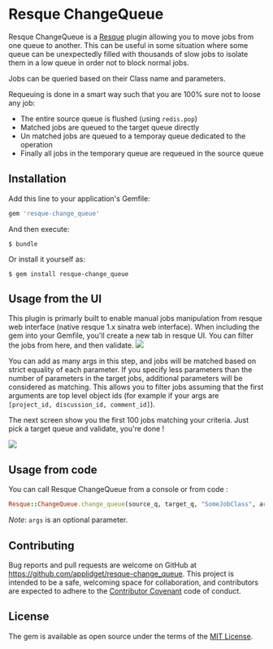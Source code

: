 # Resque ChangeQueue

Resque ChangeQueue is a [Resque](https://github.com/resque/resque) plugin allowing you to move jobs from one queue to another. This can be useful in some situation where some queue can be unexpectedly filled with thousands of slow jobs to isolate them in a low queue in order not to block normal jobs.

Jobs can be queried based on their Class name and parameters.

Requeuing is done in a smart way such that you are 100% sure not to loose any job:
- The entire source queue is flushed (using `redis.pop`)
- Matched jobs are queued to the target queue directly
- Un matched jobs are queued to a temporay queue dedicated to the operation
- Finally all jobs in the temporary queue are requeued in the source queue

## Installation

Add this line to your application's Gemfile:

```ruby
gem 'resque-change_queue'
```

And then execute:

    $ bundle

Or install it yourself as:

    $ gem install resque-change_queue

## Usage from the UI

This plugin is primarly built to enable manual jobs manipulation from resque web interface (native resque 1.x sinatra web interface). When including the gem into your Gemfile, you'll create a new tab in resque UI. You can filter the jobs from here, and then validate.
![](https://s3-eu-west-1.amazonaws.com/assets.applidget.com/documentation/change-queue-home.png)

You can add as many args in this step, and jobs will be matched based on strict equality of each parameter. If you specify less parameters than the number of parameters in the target jobs, additional parameters will be considered as matching. This allows you to filter jobs assuming that the first arguments are top level object ids (for example if your args are `[project_id, discussion_id, comment_id]`).

The next screen show you the first 100 jobs matching your criteria. Just pick a target queue and validate, you're done !

![](https://s3-eu-west-1.amazonaws.com/assets.applidget.com/documentation/change-queue-jobs.png)


## Usage from code

You can call Resque ChangeQueue from a console or from code :
```ruby
Resque::ChangeQueue.change_queue(source_q, target_q, "SomeJobClass", args)
```

*Note*: `args` is an optional parameter.

## Contributing

Bug reports and pull requests are welcome on GitHub at https://github.com/applidget/resque-change_queue. This project is intended to be a safe, welcoming space for collaboration, and contributors are expected to adhere to the [Contributor Covenant](http://contributor-covenant.org) code of conduct.


## License

The gem is available as open source under the terms of the [MIT License](http://opensource.org/licenses/MIT).
